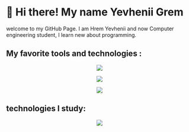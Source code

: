 <h1>👋 Hi there!  My name Yevhenii Grem</h1>
<p> welcome to my GitHub Page. I am Hrem Yevhenii and now Computer engineering student, I learn new about programming.</p>
 <h2> My favorite tools and technologies :</h2>
  <p align="center">
  <a href="https://skillicons.dev">
    <img src="https://skillicons.dev/icons?i=html,css,sass,bootstrap,tailwind,materialui,figma" />
  </a>
</p>
<p align="center">   <img src="https://skillicons.dev/icons?i=js,ts,react,redux,gulp,webpack,vite,jest" />
</p>
<p align="center">
    <img src="https://skillicons.dev/icons?i=git,github,nextjs,docker" />
</p>
<h2>
 technologies I study:
</h2>
<p  align="center">
 <img src="https://skillicons.dev/icons?i=php,laravel,myql,redis,mongodb,postgres,postman,grafql" />
</p>
  

<!--
**ZhekaGrem/ZhekaGrem** is a ✨ _special_ ✨ repository because its `README.md` (this file) appears on your GitHub profile.

Here are some ideas to get you started:

- 🔭 I’m currently working on ...
- 🌱 I’m currently learning ...
- 👯 I’m looking to collaborate on ...
- 🤔 I’m looking for help with ...
- 💬 Ask me about ...
- 📫 How to reach me: ...
- 😄 Pronouns: ...
- ⚡ Fun fact: ...
-->
